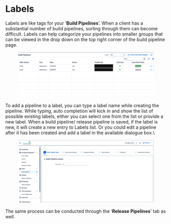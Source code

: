 # Labels

Labels are like tags for your ‘**Build Pipelines**’. When a client has a substantial number of build pipelines, sorting through them can become difficult. Labels can help categorize your pipelines into smaller groups that can be viewed in the drop down on the top right corner of the build pipeline page.

<figure><img src="../../../.gitbook/assets/image (8) (1) (1).png" alt=""><figcaption></figcaption></figure>

To add a pipeline to a label, you can type a label name while creating the pipeline. While typing, auto completion will kick in and show the list of possible existing labels, either you can select one from the list or provide a new label. When a build pipeline/ release pipeline is saved, if the label is new, it will create a new entry to Labels list. Or you could edit a pipeline after it has been created and add a label in the available dialogue box.\


<figure><img src="../../../.gitbook/assets/image (9) (1) (1).png" alt=""><figcaption></figcaption></figure>

The same process can be conducted through the ‘**Release Pipelines**’ tab as well.
